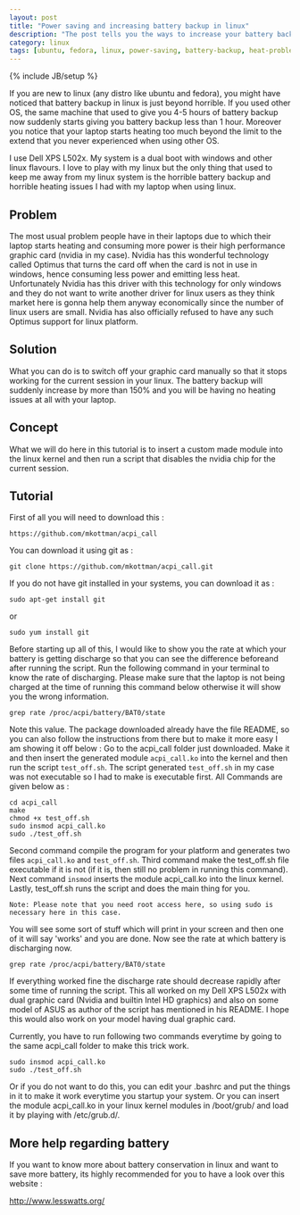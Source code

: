 ```yaml
---
layout: post
title: "Power saving and increasing battery backup in linux"
description: "The post tells you the ways to increase your battery backup in linux as battery backup in linux is horrible as compared to other OS like windows and MacOS."
category: linux
tags: [ubuntu, fedora, linux, power-saving, battery-backup, heat-problems, increasing-battery-in-linux, linux-battery, nvidia]
---
```

{% include JB/setup %}

If you are new to linux (any distro like ubuntu and fedora), you might have noticed that battery backup in linux is just beyond horrible. If you used other OS, the same machine that used to give you 4-5 hours of battery backup now suddenly starts giving you battery backup less than 1 hour. Moreover you notice that your laptop starts heating too much beyond the limit to the extend that you never experienced when using other OS. 

I use Dell XPS L502x. My system is a dual boot with windows and other linux flavours. I love to play with my linux but the only thing that used to keep me away from my linux system is the horrible battery backup and horrible heating issues I had with my laptop when using linux. 

## Problem
The most usual problem people have in their laptops due to which their laptop starts heating and consuming more power is their high performance graphic card (nvidia in my case). Nvidia has this wonderful technology called Optimus that turns the card off when the card is not in use in windows, hence consuming less power and emitting less heat. Unfortunately Nvidia has this driver with this technology for only windows and they do not want to write another driver for linux users as they think market here is gonna help them anyway economically since the number of linux users are small. Nvidia has also officially refused to have any such Optimus support for linux platform. 

## Solution
What you can do is to switch off your graphic card manually so that it stops working for the current session in your linux. The battery backup will suddenly increase by more than 150% and you will be having no heating issues at all with your laptop.

## Concept
What we will do here in this tutorial is to insert a custom made module into the linux kernel and then run a script that disables the nvidia chip for the current session. 

## Tutorial
First of all you will need to download this :

`https://github.com/mkottman/acpi_call`

You can download it using git as :

`git clone https://github.com/mkottman/acpi_call.git`

If you do not have git installed in your systems, you can download it as :

`sudo apt-get install git`

or

`sudo yum install git`

Before starting up all of this, I would like to show you the rate at which your battery is getting discharge so that you can see the difference beforeand after running the script.
Run the following command in your terminal to know the rate of discharging. Please make sure that the laptop is not being charged at the time of running this command below otherwise it will show you the wrong information.

`grep rate /proc/acpi/battery/BAT0/state`

Note this value.
The package downloaded already have the file README, so you can also follow the instructions from there but to make it more easy I am showing it off below :
Go to the acpi_call folder just downloaded. Make it and then insert the generated module `acpi_call.ko` into the kernel and then run the script `test_off.sh`. The script generated `test_off.sh` in my case was not executable so I had to make is executable first. All Commands are given below as :
	
	cd acpi_call
	make
	chmod +x test_off.sh
	sudo insmod acpi_call.ko
	sudo ./test_off.sh
	
Second command compile the program for your platform and generates two files `acpi_call.ko` and `test_off.sh`. 
Third command make the test_off.sh file executable if it is not (if it is, then still no problem in running this command).
Next command `insmod` inserts the module acpi_call.ko into the linux kernel.
Lastly, test_off.sh runs the script and does the main thing for you.

	Note: Please note that you need root access here, so using sudo is necessary here in this case.

You will see some sort of stuff which will print in your screen and then one of it will say 'works' and you are done. Now see the rate at which battery is discharging now.
	
`grep rate /proc/acpi/battery/BAT0/state`

If everything worked fine the discharge rate should decrease rapidly after some time of running the script. This all worked on my Dell XPS L502x with dual graphic card (Nvidia and builtin Intel HD graphics) and also on some model of ASUS as author of the script has mentioned in his README. I hope this would also work on your model having dual graphic card. 

Currently, you have to run following two commands everytime by going to the same acpi_call folder to make this trick work.

	sudo insmod acpi_call.ko
	sudo ./test_off.sh

Or if you do not want to do this, you can edit your .bashrc and put the things in it to make it work everytime you startup your system.
Or you can insert the module acpi_call.ko in your linux kernel modules in /boot/grub/ and load it by playing with /etc/grub.d/.

## More help regarding battery
If you want to know more about battery conservation in linux and want to save more battery, its highly recommended for you to have a look over this website :

http://www.lesswatts.org/

